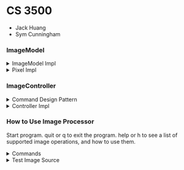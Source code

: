 # CS 3500

- Jack Huang
- Sym Cunningham

### ImageModel

<details><summary> ImageModel Impl </summary>
<p>
ImageModel Impl is our main image processor model. It has methods to load images into the model, and
save images that are currently in the model to the desired location.
ImageModel extends CommandImage which ensures that any implementation is able to apply ImageCommands
to images in the model. The model contains some methods that return information on the current 
image, so that the commands can access individual pixels, and know the height and width to iterate 
over.


</p>
</details>

<details><summary> Pixel Impl </summary>
<p>
We made an IPixel Interface to represent rgb pixels.
interface contains methods to get each pixel value, and to get the Luma, Value, and Intensity
of a pixel.

Our PixelImpl implements IPixel. This implementation uses values between 0 and 255 for each pixel
component value, any value below 0 is set to 0 and any value above 255 is set to 255.

</p>
</details>

### ImageController

<details><summary> Command Design Pattern </summary>
<p> ImageCommand interface is our command interface which is implemented by every command.
The commands that add effects to images such as greyscale or flip take an ImageModel, and are
constructed with an imageName and destination image name. They will search the model for an image
with imageName. If found, it will create a new image based on that image,  
and then the command will load the altered image into the model with the desired name.


</p>
</details>

<details><summary> Controller Impl </summary>
<p>
Our controller uses a command pattern, so the only built in commands are the help and quit commands.
The rest of the commands are stored in:
a &#40Map &lt String, Function &lt Scanner, ImageCommand&gt&gt commands&#41 &NewLine;
when the controller gets an input it checks if it is either quit or help, and then checks if the 
input is contained in the commands Map. If it is it will attempt to execute the command with the 
next user inputs. on success or failure it will alert the user, and then wait to accept the next
command.  



</p>
</details>

### How to Use Image Processor

Start program. quit or q to exit the program. help or h to see a list of supported image operations,
and how to use them.

<details><summary> Commands </summary>
<p>
load: imagePath, imageName <br>
save: imagePath, imageName <br>
horizontal-flip: imageName, destinationImageName <br>
vertical-flip: imageName, destinationImageName <br>
brighten: int increment, imageName, destinationImageName <br>
intensity-greyscale: imageName, destinationImageName <br>
luma-greyscale: imageName, destinationImageName <br>
value-greyscale: imageName, destinationImageName <br>
red-component: imageName, destinationImageName <br> 
blue-component: imageName, destinationImageName <br>
green-component: imageName, destinationImageName <br>
greyscale: imageName, destinationImageName <br>
blur: imageName, destinationImageName <br> 
sepia: imageName, destinationImageName <br>
sharpen: imageName, destinationImageName <br>
</p>
</details>


<details><summary> Test Image Source </summary>
<p>
http://web.eecs.utk.edu/~ssmit285/guide/img/index.html
</p>
</details>

